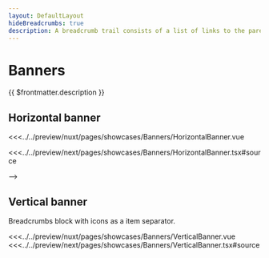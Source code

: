 ```yaml
---
layout: DefaultLayout
hideBreadcrumbs: true
description: A breadcrumb trail consists of a list of links to the parent pages of the current page in hierarchical order. It helps users find their place.
---
```

# Banners

{{ $frontmatter.description }}

## Horizontal banner

<!-- <Showcase showcase-name="Banners/HorizontalBanner" style="min-height:200px">

<!-- vue -->
<<<../../preview/nuxt/pages/showcases/Banners/HorizontalBanner.vue
<!-- end vue -->
<!-- react -->
<<<../../preview/next/pages/showcases/Banners/HorizontalBanner.tsx#source
<!-- end react -->

</Showcase> -->

## Vertical banner

Breadcrumbs block with icons as a item separator.

<Showcase showcase-name="Banners/VerticalBanner" style="min-height: 300px;">
<!-- vue -->
<<<../../preview/nuxt/pages/showcases/Banners/VerticalBanner.vue
<!-- end vue -->
<!-- react -->
<<<../../preview/next/pages/showcases/Banners/VerticalBanner.tsx#source
<!-- end react -->
</Showcase>

